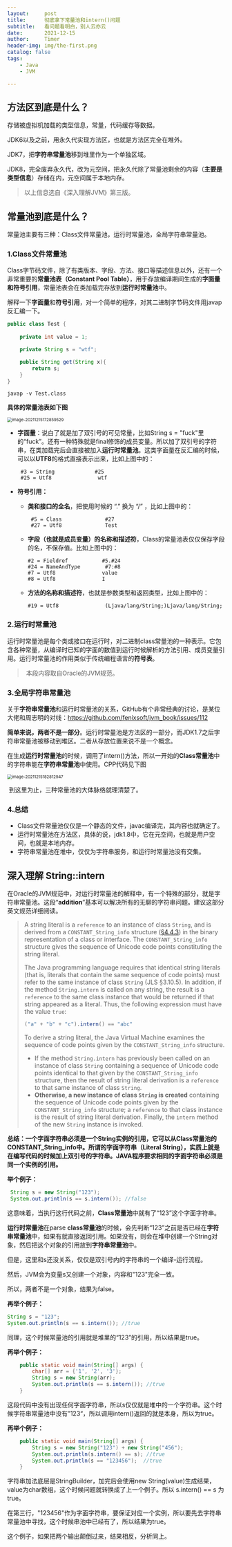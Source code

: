 ```yaml
---
layout:     post
title:      彻底拿下常量池和intern()问题
subtitle:   看问题看明白，别人云亦云
date:       2021-12-15
author:     Timer
header-img: img/the-first.png
catalog: false
tags:
    - Java
    - JVM

---
```


## 方法区到底是什么？

存储被虚拟机加载的类型信息，常量，代码缓存等数据。

JDK6以及之前，用永久代实现方法区，也就是方法区完全在堆外。

JDK7，把**字符串常量池**移到堆里作为一个单独区域。

JDK8，完全废弃永久代，改为元空间，把永久代除了常量池剩余的内容（**主要是类型信息**）存储在内，元空间属于本地内存。

> 以上信息选自《深入理解JVM》第三版。  

## 常量池到底是什么？

常量池主要有三种：Class文件常量池，运行时常量池，全局字符串常量池。

### 1.Class文件常量池

Class字节码文件，除了有类版本、字段、方法、接口等描述信息以外，还有一个非常重要的**常量池表（Constant Pool Table）**，用于存放编译期间生成的**字面量和符号引用**，常量池表会在类加载完存放到**运行时常量池**中。

解释一下**字面量**和**符号引用**，对一个简单的程序，对其二进制字节码文件用javap反汇编一下。

```java
public class Test {
    
    private int value = 1;

    private String s = "wtf";

    public String get(String x){
        return s;
    }
}
```

```shell
javap -v Test.class
```

**具体的常量池表如下图**

<img src="https://raw.githubusercontent.com/TimerIzaya/TimerBlogPic/master/image-20211215172859529.png" alt="image-20211215172859529" style="zoom:67%;" /> 

- **字面量**：说白了就是加了双引号的可见常量，比如String s = "fuck"里的“fuck”。还有一种特殊就是final修饰的成员变量。所以加了双引号的字符串，在类加载完后会直接被加入**运行时常量池**。这类字面量在反汇编的时候，可以以**UTF8**的格式直接表示出来，比如上图中的：

  ```shell
   #3 = String             #25 
   #25 = Utf8               wtf
  ```

- **符号引用：**

  - **类和接口的全名**，把使用时候的 “.” 换为 “/” ，比如上图中的：

    ```shell
     #5 = Class              #27  
     #27 = Utf8              Test
    ```

  - **字段（也就是成员变量）的名称和描述符**，Class的常量池表仅仅保存字段的名，不保存值。比如上图中的：

    ```shell
    #2 = Fieldref           #5.#24
    #24 = NameAndType        #7:#8 
    #7 = Utf8               value
    #8 = Utf8               I
    ```

  - **方法的名称和描述符**，也就是参数类型和返回类型，比如上图中的：

    ```shell
    #19 = Utf8               (Ljava/lang/String;)Ljava/lang/String;
    ```

### 2.运行时常量池

​	运行时常量池是每个类或接口在运行时，对二进制class常量池的一种表示。它包含各种常量，从编译时已知的字面的数值到运行时候解析的方法引用、成员变量引用。运行时常量池的作用类似于传统编程语言的**符号表**。

> ​	本段内容取自Oracle的JVM规范。  

### 3.全局字符串常量池

​	关于**字符串常量池**和运行时常量池的关系，GitHub有个非常经典的讨论，是某位大佬和周志明的对线：https://github.com/fenixsoft/jvm_book/issues/112

​	**简单来说，两者不是一部分**。运行时常量池是方法区的一部分，而JDK1.7之后字符串常量池被移动到堆区。二者从存放位置来说不是一个概念。

​	在生成**运行时常量池**的时候，调用了intern()方法，所以一开始的**Class常量池**中的字符串能在**字符串常量池**中使用。CPP代码见下图

<img src="https://raw.githubusercontent.com/TimerIzaya/TimerBlogPic/master/image-20211215182812947.png" alt="image-20211215182812947" style="zoom:67%;" />

​	到这里为止，三种常量池的大体脉络就理清楚了。

### 4.总结

- Class文件常量池仅仅是一个静态的文件，javac编译完，其内容也就确定了。
- 运行时常量池在方法区，具体的说，jdk1.8中，它在元空间，也就是用户空间，也就是本地内存。
- 字符串常量池在堆中，仅仅为字符串服务，和运行时常量池没有交集。



## 深入理解 String::intern

在Oracle的JVM规范中，对运行时常量池的解释中，有一个特殊的部分，就是字符串常量池。这段“**addition**”基本可以解决所有的无聊的字符串问题。建议这部分英文规范详细阅读。

> A string literal is a `reference` to an instance of class `String`, and is derived from a `CONSTANT_String_info` structure ([§4.4.3](https://docs.oracle.com/javase/specs/jvms/se7/html/jvms-4.html#jvms-4.4.3)) in the binary representation of a class or interface. The `CONSTANT_String_info` structure gives the sequence of Unicode code points constituting the string literal.
>
> The Java programming language requires that identical string literals (that is, literals that contain the same sequence of code points) must refer to the same instance of class `String` (JLS §3.10.5). In addition, if the method `String.intern` is called on any string, the result is a `reference` to the same class instance that would be returned if that string appeared as a literal. Thus, the following expression must have the value `true`:
>
> ```java
> ("a" + "b" + "c").intern() == "abc"
> ```
>
> To derive a string literal, the Java Virtual Machine examines the sequence of code points given by the `CONSTANT_String_info` structure.
>
> - If the method `String.intern` has previously been called on an instance of class `String` containing a sequence of Unicode code points identical to that given by the `CONSTANT_String_info` structure, then the result of string literal derivation is a `reference` to that same instance of class `String`.
> - **Otherwise, a new instance of class `String` is created** containing the sequence of Unicode code points given by the `CONSTANT_String_info` structure; a `reference` to that class instance is the result of string literal derivation. Finally, the `intern` method of the new `String` instance is invoked.

​	**总结：一个字面字符串必须是一个String实例的引用，它可以从Class常量池的CONSTANT_String_info中。所谓的字面字符串（Literal String），实质上就是在编写代码的时候加上双引号的字符串。JAVA程序要求相同的字面字符串必须是同一个实例的引用。**

**举个例子：**

```java
 String s = new String("123");
 System.out.println(s == s.intern()); //false
```

这意味着，当执行这行代码之前，**Class常量池**中就有了“123”这个字面字符串。

**运行时常量池**在parse **class常量池**的时候，会先判断“123”之前是否已经在**字符串常量池**中，如果有就直接返回引用。如果没有，则会在堆中创建一个String对象，然后把这个对象的引用放到**字符串常量池**中。

但是，这里和s还没关系，仅仅是双引号内的字符串的一个编译-运行流程。

然后，JVM会为变量s又创建一个对象，内容和"123"完全一致。

所以，两者不是一个对象，结果为false。

**再举个例子：**

```java
String s = "123";
System.out.println(s == s.intern()); //true
```

同理，这个时候常量池的引用就是堆里的“123”的引用，所以结果是true。

**再举个例子：**

```java
    public static void main(String[] args) {
        char[] arr = {'1', '2', '3'};
        String s = new String(arr);
        System.out.println(s == s.intern()); //true
    }
```

这段代码中没有出现任何字面字符串，所以s仅仅就是堆中的一个字符串。这个时候字符串常量池中没有”123“，所以调用intern()返回的就是本身，所以为true。

**再举个例子：**

```java
    public static void main(String[] args) {
        String s = new String("123") + new String("456");
        System.out.println(s.intern() == s); //true
        System.out.println(s == "123456");  //true
    }
```

字符串加法底层是StringBuilder，加完后会使用new String(value)生成结果，value为char数组，这个时候问题就转换成了上一个例子。所以 s.intern() == s 为 true。

在第三行，"123456"作为字面字符串，要保证对应一个实例，所以要先去字符串常量池中寻找，这个时候串池中已经有了，所以结果为true。

这个例子，如果把两个输出颠倒过来，结果相反，分析同上。
